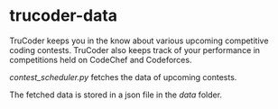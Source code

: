 # trucoder-data

TruCoder keeps you in the know about various upcoming competitive coding contests. TruCoder also keeps track of your performance in competitions held on CodeChef and Codeforces.

*contest_scheduler.py* fetches the data of upcoming contests.

The fetched data is stored in a json file in the *data* folder.
